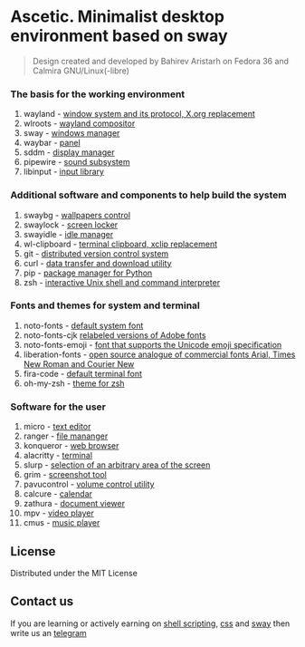 # Ascetic. Minimalist desktop environment based on sway
> Design created and developed by Bahirev Aristarh on Fedora 36 and Calmira GNU/Linux(-libre)

### The basis for the working environment
1. wayland - [window system and its protocol, X.org replacement](https://gitlab.freedesktop.org/wayland/wayland)
2. wlroots - [wayland compositor](https://github.com/swaywm/wlroots)
3. sway - [windows manager](https://github.com/swaywm/sway)
4. waybar - [panel](https://github.com/Alexays/Waybar)
5. sddm - [display manager](https://github.com/sddm/sddm)
6. pipewire - [sound subsystem](https://github.com/PipeWire/pipewire)
7. libinput - [input library](https://github.com/wayland-project/libinput)

### Additional software and components to help build the system
1. swaybg - [wallpapers control](https://github.com/swaywm/swaybg)
2. swaylock - [screen locker](https://github.com/swaywm/swaylock)
3. swayidle - [idle manager](https://github.com/swaywm/swayidle)
4. wl-clipboard - [terminal clipboard, xclip replacement](https://github.com/bugaevc/wl-clipboard)
5. git - [distributed version control system](https://github.com/git/git)
6. curl - [data transfer and download utility](https://github.com/curl/curl)
7. pip - [package manager for Python](https://github.com/pypa/pip)
8. zsh - [interactive Unix shell and command interpreter](https://www.zsh.org/)

### Fonts and themes for system and terminal
1. noto-fonts - [default system font](https://github.com/googlefonts/noto-fonts)
2. noto-fonts-cjk [relabeled versions of Adobe fonts](https://github.com/googlefonts/noto-cjk)
3. noto-fonts-emoji - [font that supports the Unicode emoji specification](https://github.com/googlefonts/noto-emoji)
4. liberation-fonts - [open source analogue of commercial fonts Arial, Times New Roman and Courier New](https://github.com/liberationfonts/liberation-fonts)
5. fira-code - [default terminal font](https://github.com/tonsky/FiraCode)
6. oh-my-zsh - [theme for zsh](https://github.com/ohmyzsh/ohmyzsh)

### Software for the user
1. micro - [text editor](https://github.com/zyedidia/micro)
2. ranger - [file mananger](https://github.com/ranger/ranger)
3. konqueror - [web browser](https://github.com/KDE/konqueror)
4. alacritty - [terminal](https://github.com/alacritty/alacritty)
5. slurp - [selection of an arbitrary area of the screen](https://github.com/emersion/slurp)
6. grim - [screenshot tool](https://github.com/alacritty/alacritty)
7. pavucontrol - [volume control utility](https://github.com/pulseaudio/pavucontrol)
8. calcure - [calendar](https://github.com/anufrievroman/calcure)
9. zathura - [document viewer](https://github.com/pwmt/zathura)
10. mpv - [video player](https://github.com/mpv-player/mpv)
11. cmus - [music player](https://github.com/cmus/cmus)

## License
Distributed under the MIT License

## Contact us
If you are learning or actively earning on [shell scripting](https://www.freecodecamp.org/news/shell-scripting-crash-course-how-to-write-bash-scripts-in-linux/), [css](https://www.w3schools.com/css/default.asp) and [sway](https://swaywm.org/) then write us an [telegram](https://t.me/bahirev_aristarh)
